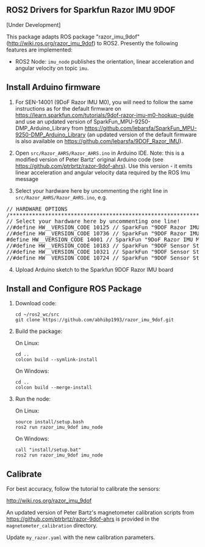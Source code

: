ROS2 Drivers for Sparkfun Razor IMU 9DOF
--------------------------
[Under Development]

This package adapts ROS package "razor_imu_9dof" (http://wiki.ros.org/razor_imu_9dof) to ROS2. 
Presently the following features are implemented: 

* ROS2 Node: `imu_node` publishes the orientation, linear acceleration and angular velocity on topic `imu`.  
 

Install Arduino firmware
-------------------------
1) For SEN-14001 (9DoF Razor IMU M0), you will need to follow the same instructions as for the default firmware on https://learn.sparkfun.com/tutorials/9dof-razor-imu-m0-hookup-guide and use an updated version of SparkFun_MPU-9250-DMP_Arduino_Library from https://github.com/lebarsfa/SparkFun_MPU-9250-DMP_Arduino_Library (an updated version of the default firmware is also available on https://github.com/lebarsfa/9DOF_Razor_IMU).

2) Open ``src/Razor_AHRS/Razor_AHRS.ino`` in Arduino IDE. Note: this is a modified version
of Peter Bartz' original Arduino code (see https://github.com/ptrbrtz/razor-9dof-ahrs). 
Use this version - it emits linear acceleration and angular velocity data required by the ROS Imu message

3) Select your hardware here by uncommenting the right line in ``src/Razor_AHRS/Razor_AHRS.ino``, e.g.

<pre>
// HARDWARE OPTIONS
/*****************************************************************/
// Select your hardware here by uncommenting one line!
//#define HW__VERSION_CODE 10125 // SparkFun "9DOF Razor IMU" version "SEN-10125" (HMC5843 magnetometer)
//#define HW__VERSION_CODE 10736 // SparkFun "9DOF Razor IMU" version "SEN-10736" (HMC5883L magnetometer)
#define HW__VERSION_CODE 14001 // SparkFun "9DoF Razor IMU M0" version "SEN-14001"
//#define HW__VERSION_CODE 10183 // SparkFun "9DOF Sensor Stick" version "SEN-10183" (HMC5843 magnetometer)
//#define HW__VERSION_CODE 10321 // SparkFun "9DOF Sensor Stick" version "SEN-10321" (HMC5843 magnetometer)
//#define HW__VERSION_CODE 10724 // SparkFun "9DOF Sensor Stick" version "SEN-10724" (HMC5883L magnetometer)
</pre>

4) Upload Arduino sketch to the Sparkfun 9DOF Razor IMU board


Install and Configure ROS Package
---------------------------------
1) Download code:

	```shell script
    cd ~/ros2_wc/src
    git clone https://github.com/abhibp1993/razor_imu_9dof.git
    ```   
 
2) Build the package:
    
   On Linux: 
   ```shell script
   cd ..
   colcon build --symlink-install
   ```
   
   On Windows: 
   ```shell script
   cd ..
   colcon build --merge-install
   ```
	
3) Run the node:
    
   On Linux:
   ```shell script
   source install/setup.bash
   ros2 run razor_imu_9dof imu_node 
   ```
   
   On Windows:
   ```shell script
   call "install/setup.bat"
   ros2 run razor_imu_9dof imu_node 
   ```


Calibrate
---------
For best accuracy, follow the tutorial to calibrate the sensors:

http://wiki.ros.org/razor_imu_9dof

An updated version of Peter Bartz's magnetometer calibration scripts from https://github.com/ptrbrtz/razor-9dof-ahrs is provided in the ``magnetometer_calibration`` directory.

Update ``my_razor.yaml`` with the new calibration parameters.
